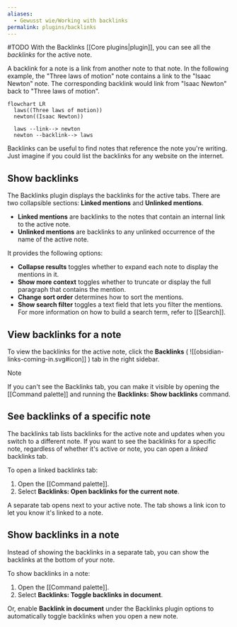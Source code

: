```yaml
---
aliases:
  - Gewusst wie/Working with backlinks
permalink: plugins/backlinks
---
```

#TODO
With the Backlinks [[Core plugins|plugin]], you can see all the _backlinks_ for the active note.

A backlink for a note is a link from another note to that note. In the following example, the "Three laws of motion" note contains a link to the "Isaac Newton" note. The corresponding backlink would link from "Isaac Newton" back to "Three laws of motion".

```mermaid
flowchart LR
  laws((Three laws of motion))
  newton((Isaac Newton))

  laws --link--> newton
  newton --backlink--> laws
```

Backlinks can be useful to find notes that reference the note you're writing. Just imagine if you could list the backlinks for any website on the internet.

## Show backlinks

The Backlinks plugin displays the backlinks for the active tabs. There are two collapsible sections: **Linked mentions** and **Unlinked mentions**.

- **Linked mentions** are backlinks to the notes that contain an internal link to the active note.
- **Unlinked mentions** are backlinks to any unlinked occurrence of the name of the active note.

It provides the following options:

- **Collapse results** toggles whether to expand each note to display the mentions in it.
- **Show more context** toggles whether to truncate or display the full paragraph that contains the mention.
- **Change sort order** determines how to sort the mentions.
- **Show search filter** toggles a text field that lets you filter the mentions. For more information on how to build a search term, refer to [[Search]].

## View backlinks for a note

To view the backlinks for the active note, click the **Backlinks** ( ![[obsidian-links-coming-in.svg#icon]] ) tab in the right sidebar.

> [!note]
> If you can't see the Backlinks tab, you can make it visible by opening the [[Command palette]] and running the **Backlinks: Show backlinks** command.

## See backlinks of a specific note

The backlinks tab lists backlinks for the active note and updates when you switch to a different note. If you want to see the backlinks for a specific note, regardless of whether it's active or note, you can open a _linked_ backlinks tab.

To open a linked backlinks tab:

1. Open the [[Command palette]].
2. Select **Backlinks: Open backlinks for the current note**.

A separate tab opens next to your active note. The tab shows a link icon to let you know it's linked to a note.

## Show backlinks in a note

Instead of showing the backlinks in a separate tab, you can show the backlinks at the bottom of your note.

To show backlinks in a note:

1. Open the [[Command palette]].
2. Select **Backlinks: Toggle backlinks in document**.

Or, enable **Backlink in document** under the Backlinks plugin options to automatically toggle backlinks when you open a new note.
